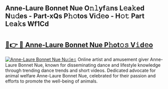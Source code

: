 ## Anne-Laure Bonnet Nue O𝚗𝚕yf𝚊ns L𝚎a𝚔ed N𝚞𝚍es - Part-xQs P𝚑𝚘tos Vi𝚍𝚎o - H𝚘𝚝 Part L𝚎a𝚔s Wf1Cd

# <h2><a href="http://kf07gy.oniu.top/?m=Anne-Laure+Bonnet+Nue">🔗👉 🔴 Anne-Laure Bonnet Nue P𝚑ot𝚘𝚜 V𝚒d𝚎o</a></h2>

[![Anne-Laure Bonnet Nue Nu𝚍e𝚜](https://i.imgur.com/0qMVB7G.gif)](http://kf07gy.oniu.top/?m=Anne-Laure+Bonnet+Nue)
Online artist and amusement giver Anne-Laure Bonnet Nue, known for disseminating dance and lifestyle knowledge through trending dance trends and short videos. Dedicated advocate for animal welfare Anne-Laure Bonnet Nue, celebrated for their passion and efforts to promote the well-being of animals.  
